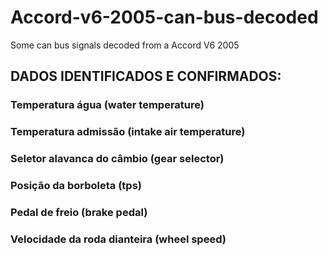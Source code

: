 # Accord-v6-2005-can-bus-decoded
Some can bus signals decoded from a Accord V6 2005

## DADOS IDENTIFICADOS E CONFIRMADOS:

### Temperatura água (water temperature)
### Temperatura admissão (intake air temperature)
### Seletor alavanca do câmbio (gear selector)
### Posição da borboleta (tps)
### Pedal de freio (brake pedal)
### Velocidade da roda dianteira (wheel speed)
